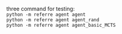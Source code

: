 three command for testing:
<br>
`python -m referre agent agent`
<br>
`python -m referre agent agent_rand`
<br>
`python -m referre agent agent_basic_MCTS`
